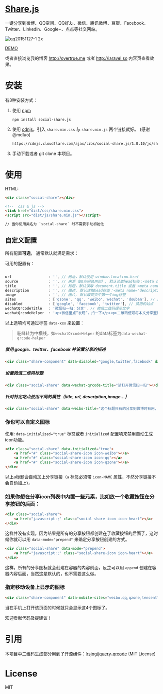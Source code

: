 [Share.js](http://overtrue.me/share.js/)
===

一键分享到微博、QQ空间、QQ好友、微信、腾讯微博、豆瓣、Facebook、Twitter、Linkedin、Google+、点点等社交网站。

![qq20151127-1 2x](https://cloud.githubusercontent.com/assets/1472352/11433126/05f8b0e0-94f4-11e5-9fca-74dc9d1b633f.png)


[DEMO](http://overtrue.me/share.js/)

或者直接浏览我的博客 http://overtrue.me 或者 http://laravel.so 内容页查看效果。

# 安装

有3种安装方式：

1. 使用 [npm](https://npmjs.com)

    ```shell
    npm install social-share.js
    ```
2. 使用 [cdnjs](https://cdnjs.com/libraries/social-share.js)，引入 `share.min.css` 与 `share.min.js` 两个链接就好。 (感谢 @mdluo)

    ```html
    https://cdnjs.cloudflare.com/ajax/libs/social-share.js/1.0.10/js/share.min.js
    ```

3. 手动下载或者 git clone 本项目。

# 使用


HTML:

```html
<div class="social-share"></div>

<!--  css & js -->
<link href="dist/css/share.min.css">
<script src="dist/js/share.min.js"></script>

// 当你使用类名为 `social-share` 时不需要手动初始化
```

## 自定义配置

所有配置**可选**， 通常默认就满足需求：

可用的配置有：

```js

url                 : '', // 网址，默认使用 window.location.href
source              : '', // 来源（QQ空间会用到）, 默认读取head标签：<meta name="site" content="http://overtrue" />
title               : '', // 标题，默认读取 document.title 或者 <meta name="title" content="share.js" />
description         : '', // 描述, 默认读取head标签：<meta name="description" content="PHP弱类型的实现原理分析" />
image               : '', // 图片, 默认取网页中第一个img标签
sites               : ['qzone', 'qq', 'weibo','wechat', 'douban'], // 启用的站点
disabled            : ['google', 'facebook', 'twitter'], // 禁用的站点
wechatQrcodeTitle   : '微信扫一扫：分享', // 微信二维码提示文字
wechatQrcodeHelper  : '<p>微信里点“发现”，扫一下</p><p>二维码便可将本文分享至朋友圈。</p>'
```

以上选项均可通过标签 `data-xxx` 来设置：

> 驼峰转为中横线，如`wechatQrcodeHelper` 的data标签为`data-wechat-qrcode-helper`

##### 禁用 google、twitter、facebook 并设置分享的描述

```html
<div class="share-component" data-disabled="google,twitter,facebook" data-description="Share.js - 一键分享到微博，QQ空间，腾讯微博，人人，豆瓣"></div>
```

##### 设置微信二维码标题

```html
<div class="social-share" data-wechat-qrcode-title="请打开微信扫一扫"></div>
```

##### 针对特定站点使用不同的属性（title, url, description,image...）

```html
<div class="social-share" data-weibo-title="这个标题只有的分享到微博时有用，其它标题为全局标题" data-qq-title="分享到QQ时用此标题"></div>
```

### 你也可以自定义图标

使用: `data-initialized="true"` 标签或者 `initialized` 配置项来禁用自动生成icon功能。

```html
<div class="social-share" data-initialized="true">
    <a href="#" class="social-share-icon icon-weibo"></a>
    <a href="#" class="social-share-icon icon-qq"></a>
    <a href="#" class="social-share-icon icon-qzone"></a>
</div>
```
以上a标题会自动加上分享链接（`a` 标签必须带 `icon-NAME` 属性，不然分享链接不会自动加上）。

### 如果你想在分享icon列表中内置一些元素，比如放一个收藏按钮在分享按钮的后面：

```html
<div class="social-share">
    <a href="javascript:;" class="social-share-icon icon-heart"></a>
</div>
```
这样并没有实现，因为结果是所有的分享按钮都创建在了收藏按钮的后面了，这时候你就可以用 `data-mode="prepend"` 来确定分享按钮创建的方式。

```html
<div class="social-share" data-mode="prepend">
    <a href="javascript:;" class="social-share-icon icon-heart"></a>
</div>
```

这样，所有的分享图标就会创建在容器的内容前面，反之可以用 `append` 创建在容器内容后面，当然这是默认的，也不需要这么做。

### 指定移动设备上显示的图标

```html
<div class="share-component" data-mobile-sites="weibo,qq,qzone,tencent"></div>
```
当在手机上打开该页面的时候就只会显示这4个图标了。

欢迎贡献代码及提建议！

# 引用

本项目中二维码生成部分用到了开源组件：[lrsjng/jquery-qrcode](https://github.com/lrsjng/jquery-qrcode) (MIT License)

# License

 MIT


